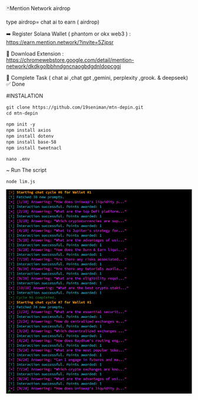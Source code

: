 🃏Mention Network airdrop

type airdrop= chat ai to earn ( airdrop)

➡️ Register Solana Wallet ( phantom or okx web3 ) :  https://earn.mention.network/?invite=5Zjpsr

🔘 Download Extension : https://chromewebstore.google.com/detail/mention-network/dkdkgolbbhndgncnaogbdgdnldopcggj

🔘 Complete Task ( chat ai ,chat gpt ,gemini, perplexity ,grook. & deepseek)
✅ Done


#INSTALATION

```
git clone https://github.com/19seniman/mtn-depin.git
cd mtn-depin
```
```
npm init -y
npm install axios
npm install dotenv
npm install base-58
npm install tweetnacl
```
```
nano .env
```
~ Run The script
```
node lim.js
```


![alt text](https://github.com/19seniman/mtn-depin/blob/main/picture/Screenshot%202025-09-01%20201617.png?raw=true)
